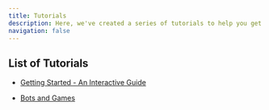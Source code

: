 ```yaml
---
title: Tutorials
description: Here, we've created a series of tutorials to help you get started with aos and build your first processes. These tutorials include interactive guides, code snippets, and examples to help you get comfortable with the aos environment.
navigation: false
---
```


## List of Tutorials

- [Getting Started - An Interactive Guide](/tutorials/begin)

- [Bots and Games](/tutorials/bots-and-games)

